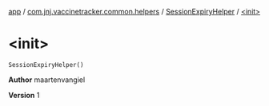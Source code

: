 [app](../../index.md) / [com.jnj.vaccinetracker.common.helpers](../index.md) / [SessionExpiryHelper](index.md) / [&lt;init&gt;](./-init-.md)

# &lt;init&gt;

`SessionExpiryHelper()`

**Author**
maartenvangiel

**Version**
1

